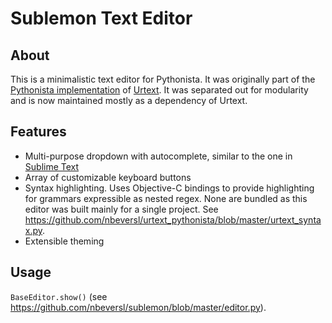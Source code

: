 # Sublemon Text Editor

## About

This is a minimalistic text editor for Pythonista. It was originally part of the [Pythonista implementation](https://github.com/nbeversl/urtext_pythonista) of [Urtext](https://urtext.co/). It was separated out for modularity and is now maintained mostly as a dependency of Urtext.

## Features

- Multi-purpose dropdown with autocomplete, similar to the one in [Sublime Text](https://www.sublimetext.com/)
- Array of customizable keyboard buttons
- Syntax highlighting. Uses Objective-C bindings to provide highlighting for grammars expressible as nested regex. None are bundled as this editor was built mainly for a single project. See https://github.com/nbeversl/urtext_pythonista/blob/master/urtext_syntax.py. 
- Extensible theming

## Usage

`BaseEditor.show()`
(see https://github.com/nbeversl/sublemon/blob/master/editor.py).

